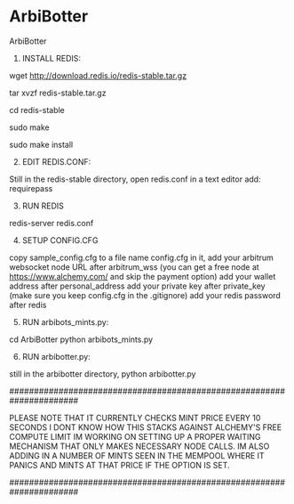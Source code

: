 # ArbiBotter
ArbiBotter

1) INSTALL REDIS:

wget http://download.redis.io/redis-stable.tar.gz

tar xvzf redis-stable.tar.gz

cd redis-stable

sudo make

sudo make install

2) EDIT REDIS.CONF:

Still in the redis-stable directory, open redis.conf in a text editor add: requirepass

3) RUN REDIS

redis-server redis.conf

4) SETUP CONFIG.CFG

copy sample_config.cfg to a file name config.cfg in it, add your arbitrum websocket node URL after arbitrum_wss (you can get a free node at https://www.alchemy.com/ and skip the payment option) add your wallet address after personal_address add your private key after private_key (make sure you keep config.cfg in the .gitignore) add your redis password after redis

5) RUN arbibots_mints.py:

cd ArbiBotter
python arbibots_mints.py

6) RUN arbibotter.py:

still in the arbibotter directory, python arbibotter.py

###################################################################### 

PLEASE NOTE THAT IT CURRENTLY CHECKS MINT PRICE EVERY 10 SECONDS I DONT KNOW HOW THIS STACKS AGAINST ALCHEMY'S FREE COMPUTE LIMIT IM WORKING ON SETTING UP A PROPER WAITING MECHANISM THAT ONLY MAKES NECESSARY NODE CALLS. IM ALSO ADDING IN A NUMBER OF MINTS SEEN IN THE MEMPOOL WHERE IT PANICS AND MINTS AT THAT PRICE IF THE OPTION IS SET. 

######################################################################
